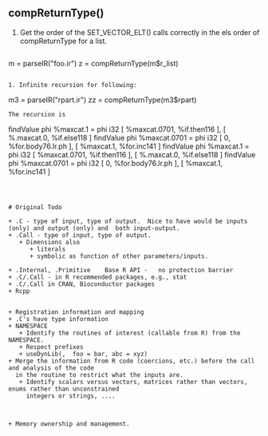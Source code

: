 ##  compReturnType()

1. Get the order of the SET_VECTOR_ELT() calls correctly in the els order of compReturnType for a
   list.
   ```
m = parseIR("foo.ir")
z = compReturnType(m$r_list)
   ```

1. Infinite recursion for following:
```
m3 = parseIR("rpart.ir")
zz = compReturnType(m3$rpart)
```
The recursion is 
```
findValue phi   %maxcat.1 = phi i32 [ %maxcat.0701, %if.then116 ], [ %.maxcat.0, %if.else118 ] 
findValue phi   %maxcat.0701 = phi i32 [ 0, %for.body76.lr.ph ], [ %maxcat.1, %for.inc141 ] 
findValue phi   %maxcat.1 = phi i32 [ %maxcat.0701, %if.then116 ], [ %.maxcat.0, %if.else118 ] 
findValue phi   %maxcat.0701 = phi i32 [ 0, %for.body76.lr.ph ], [ %maxcat.1, %for.inc141 ] 
```
   


# Original Todo

+ .C - type of input, type of output.  Nice to have would be inputs (only) and output (only) and  both input-output.
+ .Call - type of input, type of output.
   + Dimensions also
      + literals
	  + symbolic as function of other parameters/inputs.

+ .Internal, .Primitive    Base R API -   no protection barrier
+ .C/.Call - in R recommended packages, e.g., stat
+ .C/.Call in CRAN, Bioconductor packages
+ Rcpp


+ Registration information and mapping
+ .C's have type information
+ NAMESPACE 
   + Identify the routines of interest (callable from R) from the NAMESPACE.
   + Respect prefixes
   + useDynLib(,  foo = bar, abc = xyz)
+ Merge the information from R code (coercions, etc.) before the call and analysis of the code
  in the routine to restrict what the inputs are. 
   + Identify scalars versus vectors, matrices rather than vectors, enums rather than unconstrained
     integers or strings, ....



+ Memory ownership and management.
